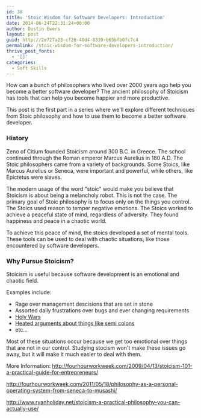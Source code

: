 ```yaml
---
id: 38
title: 'Stoic Wisdom for Software Developers: Introduction'
date: 2014-06-24T22:31:24+00:00
author: Dustin Ewers
layout: post
guid: http://2e727a23-cf26-40d4-8339-b65bfb0fc7c4
permalink: /stoic-wisdom-for-software-developers-introduction/
thrive_post_fonts:
  - '[]'
categories:
  - Soft Skills
---
```

How can a bunch of philosophers who lived over 2000 years ago help you become a better software developer? The ancient philosophy of Stoicism has tools that can help you become happier and more productive.

This post is the first part in a series where we'll explore different techniques from Stoic philosophy and how to use them to become a better software developer.

<h3 id="history">History</h3>

Zeno of Citium founded Stoicism around 300 B.C. in Greece. The school continued through the Roman emperor Marcus Aurelius in 180 A.D. The Stoic philosophers came from a variety of backgrounds. Some Stoics, like Marcus Aurelius or Seneca, were important and powerful, while others, like Epictetus were slaves.

The modern usage of the word "stoic" would make you believe that Stoicism is about being a melancholy robot. This is not the case. The primary goal of Stoic philosophy is to focus only on the things you control. The Stoics used reason to temper negative emotions. The Stoics worked to achieve a peaceful state of mind, regardless of adversity. They found happiness and peace in a chaotic world.

To achieve this peace of mind, the stoics developed a set of mental tools. These tools can be used to deal with chaotic situations, like those encountered by software developers.

<h3 id="whypursuestoicism">Why Pursue Stoicism?</h3>

Stoicism is useful because software development is an emotional and chaotic field.

Examples include:

<ul>
    <li>Rage over management descisions that are set in stone</li>
    <li>Assorted daily frustrations over bugs and ever changing requirements</li>
    <li><a href="http://catb.org/jargon/html/H/holy-wars.html">Holy Wars</a></li>
    <li><a href="https://github.com/twbs/bootstrap/issues/3057#issuecomment-5135512">Heated arguments about things like semi colons</a></li>
    <li>etc...</li>
</ul>

Most of these situations occur because we get too emotional over things that are not in our control. Studying stocism won't make these issues go away, but it will make it much easier to deal with them.

More Information:
<a href="http://fourhourworkweek.com/2009/04/13/stoicism-101-a-practical-guide-for-entrepreneurs/">http://fourhourworkweek.com/2009/04/13/stoicism-101-a-practical-guide-for-entrepreneurs/</a>

<a href="http://fourhourworkweek.com/2011/05/18/philosophy-as-a-personal-operating-system-from-seneca-to-musashi/">http://fourhourworkweek.com/2011/05/18/philosophy-as-a-personal-operating-system-from-seneca-to-musashi/</a>

<a href="http://www.ryanholiday.net/stoicism-a-practical-philosophy-you-can-actually-use/">http://www.ryanholiday.net/stoicism-a-practical-philosophy-you-can-actually-use/</a>